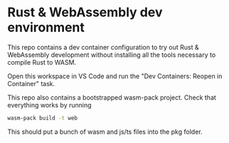 # Rust & WebAssembly dev environment

This repo contains a dev container configuration to try out Rust & WebAssembly
development without installing all the tools necessary to compile Rust to WASM.

Open this workspace in VS Code and run the "Dev Containers: Reopen in Container"
task.

This repo also contains a bootstrapped wasm-pack project. Check that everything
works by running

```sh
wasm-pack build -t web
```

This should put a bunch of wasm and js/ts files into the pkg folder.
